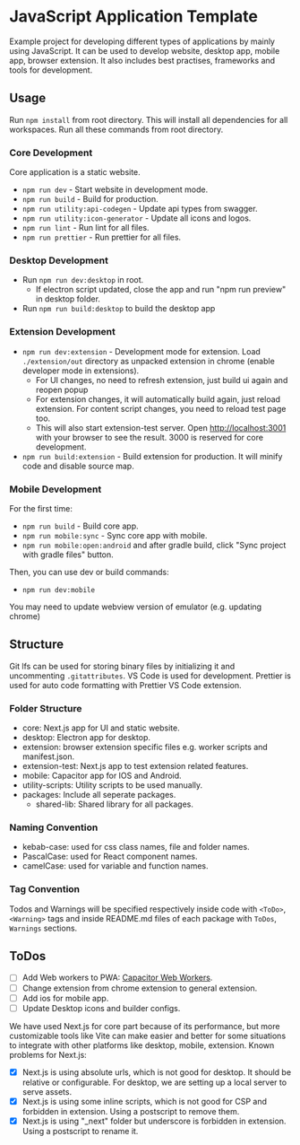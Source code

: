 # JavaScript Application Template

Example project for developing different types of applications by mainly using JavaScript. It can be used to develop website, desktop app, mobile app, browser extension. It also includes best practises, frameworks and tools for development.

## Usage

Run `npm install` from root directory. This will install all dependencies for all workspaces.
Run all these commands from root directory.

### Core Development

Core application is a static website.

- `npm run dev` - Start website in development mode.
- `npm run build` - Build for production.
- `npm run utility:api-codegen` - Update api types from swagger.
- `npm run utility:icon-generator` - Update all icons and logos.
- `npm run lint` - Run lint for all files.
- `npm run prettier` - Run prettier for all files.

### Desktop Development

- Run `npm run dev:desktop` in root.
  - If electron script updated, close the app and run "npm run preview" in desktop folder.
- Run `npm run build:desktop` to build the desktop app

### Extension Development

- `npm run dev:extension` - Development mode for extension. Load `./extension/out` directory as unpacked extension in chrome (enable developer mode in extensions).
  - For UI changes, no need to refresh extension, just build ui again and reopen popup
  - For extension changes, it will automatically build again, just reload extension. For content script changes, you need to reload test page too.
  - This will also start extension-test server. Open [http://localhost:3001](http://localhost:3001) with your browser to see the result. 3000 is reserved for core development.
- `npm run build:extension` - Build extension for production. It will minify code and disable source map.

### Mobile Development

For the first time:

- `npm run build` - Build core app.
- `npm run mobile:sync` - Sync core app with mobile.
- `npm run mobile:open:android` and after gradle build, click "Sync project with gradle files" button.

Then, you can use dev or build commands:

- `npm run dev:mobile`

You may need to update webview version of emulator (e.g. updating chrome)

## Structure

Git lfs can be used for storing binary files by initializing it and uncommenting `.gitattributes`. VS Code is used for development. Prettier is used for auto code formatting with Prettier VS Code extension.

### Folder Structure

- core: Next.js app for UI and static website.
- desktop: Electron app for desktop.
- extension: browser extension specific files e.g. worker scripts and manifest.json.
- extension-test: Next.js app to test extension related features.
- mobile: Capacitor app for IOS and Android.
- utility-scripts: Utility scripts to be used manually.
- packages: Include all seperate packages.
  - shared-lib: Shared library for all packages.

### Naming Convention

- kebab-case: used for css class names, file and folder names.
- PascalCase: used for React component names.
- camelCase: used for variable and function names.

### Tag Convention

Todos and Warnings will be specified respectively inside code with `<ToDo>`, `<Warning>` tags and inside README.md files of each package with `ToDos`, `Warnings` sections.

## ToDos

- [ ] Add Web workers to PWA: [Capacitor Web Workers](https://capacitorjs.com/docs/web/progressive-web-apps).
- [ ] Change extension from chrome extension to general extension.
- [ ] Add ios for mobile app.
- [ ] Update Desktop icons and builder configs.

We have used Next.js for core part because of its performance, but more customizable tools like Vite can make easier and better for some situations to integrate with other platforms like desktop, mobile, extension. Known problems for Next.js:

- [x] Next.js is using absolute urls, which is not good for desktop. It should be relative or configurable. For desktop, we are setting up a local server to serve assets.
- [x] Next.js is using some inline scripts, which is not good for CSP and forbidden in extension. Using a postscript to remove them.
- [x] Next.js is using "\_next" folder but underscore is forbidden in extension. Using a postscript to rename it.
